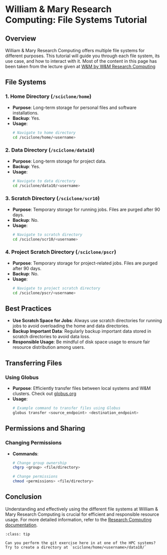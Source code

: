 
# William & Mary Research Computing: File Systems Tutorial

## Overview
William & Mary Research Computing offers multiple file systems for different purposes. This tutorial will guide you through each file system, its use case, and how to interact with it. Most of the content in this page has been taken from the lecture given at [W&M by W&M Research Computing](https://www.wm.edu/offices/it/services/researchcomputing/using/tutorials/introtohpc_0921231.pdf)

## File Systems

### 1. **Home Directory (`/sciclone/home`)**
- **Purpose**: Long-term storage for personal files and software installations.
- **Backup**: Yes.
- **Usage**:
  ```bash
  # Navigate to home directory
  cd /sciclone/home/<username>
  ```

### 2. **Data Directory (`/sciclone/data10`)**
- **Purpose**: Long-term storage for project data.
- **Backup**: Yes.
- **Usage**:
  ```bash
  # Navigate to data directory
  cd /sciclone/data10/<username>
  ```

### 3. **Scratch Directory (`/sciclone/scr10`)**
- **Purpose**: Temporary storage for running jobs. Files are purged after 90 days.
- **Backup**: No.
- **Usage**:
  ```bash
  # Navigate to scratch directory
  cd /sciclone/scr10/<username>
  ```

### 4. **Project Scratch Directory (`/sciclone/pscr`)**
- **Purpose**: Temporary storage for project-related jobs. Files are purged after 90 days.
- **Backup**: No.
- **Usage**:
  ```bash
  # Navigate to project scratch directory
  cd /sciclone/pscr/<username>
  ```

## Best Practices

- **Use Scratch Space for Jobs**: Always use scratch directories for running jobs to avoid overloading the home and data directories.
- **Backup Important Data**: Regularly backup important data stored in scratch directories to avoid data loss.
- **Responsible Usage**: Be mindful of disk space usage to ensure fair resource distribution among users.

## Transferring Files

### Using Globus
- **Purpose**: Efficiently transfer files between local systems and W&M clusters. Check out [globus.org](https://www.globus.org/)
- **Usage**:
  ```bash
  # Example command to transfer files using Globus
  globus transfer <source_endpoint> <destination_endpoint>
  ```

## Permissions and Sharing

### Changing Permissions
- **Commands**:
  ```bash
  # Change group ownership
  chgrp <group> <file/directory>

  # Change permissions
  chmod <permissions> <file/directory>
  ```


## Conclusion
Understanding and effectively using the different file systems at William & Mary Research Computing is crucial for efficient and responsible resource usage. For more detailed information, refer to the [Research Computing documentation](https://www.wm.edu/offices/it/services/researchcomputing/using/index.php).


```{admonition} Try this
:class: tip

Can you perform the git exercise here in at one of the HPC systems? Try to create a directory at `sciclone/home/<username>/data10/`
```